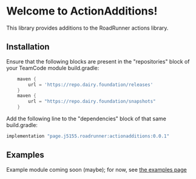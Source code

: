 # Welcome to ActionAdditions!

This library provides additions to the RoadRunner actions library. 

## Installation

Ensure that the following blocks are present in the "repositories" block of your TeamCode module build.gradle:
```groovy
    maven {
        url = 'https://repo.dairy.foundation/releases'
    }
    maven {
        url = "https://repo.dairy.foundation/snapshots"
    }
```

Add the following line to the "dependencies" block of that same build.gradle:
```groovy
implementation "page.j5155.roadrunner:actionadditions:0.0.1"
```

## Examples

Example module coming soon (maybe); for now, see [the examples page](examples.md)